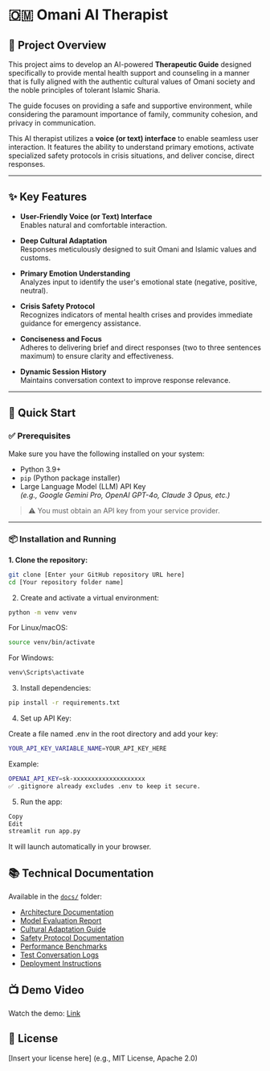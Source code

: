 # 🇴🇲 Omani AI Therapist

## 🌟 Project Overview

This project aims to develop an AI-powered **Therapeutic Guide** designed specifically to provide mental health support and counseling in a manner that is fully aligned with the authentic cultural values of Omani society and the noble principles of tolerant Islamic Sharia.  

The guide focuses on providing a safe and supportive environment, while considering the paramount importance of family, community cohesion, and privacy in communication.

This AI therapist utilizes a **voice (or text) interface** to enable seamless user interaction. It features the ability to understand primary emotions, activate specialized safety protocols in crisis situations, and deliver concise, direct responses.

---

## ✨ Key Features

- **User-Friendly Voice (or Text) Interface**  
  Enables natural and comfortable interaction.

- **Deep Cultural Adaptation**  
  Responses meticulously designed to suit Omani and Islamic values and customs.

- **Primary Emotion Understanding**  
  Analyzes input to identify the user's emotional state (negative, positive, neutral).

- **Crisis Safety Protocol**  
  Recognizes indicators of mental health crises and provides immediate guidance for emergency assistance.

- **Conciseness and Focus**  
  Adheres to delivering brief and direct responses (two to three sentences maximum) to ensure clarity and effectiveness.

- **Dynamic Session History**  
  Maintains conversation context to improve response relevance.

---

## 🚀 Quick Start

### ✅ Prerequisites

Make sure you have the following installed on your system:

- Python 3.9+
- `pip` (Python package installer)
- Large Language Model (LLM) API Key  
  *(e.g., Google Gemini Pro, OpenAI GPT-4o, Claude 3 Opus, etc.)*

> ⚠️ You must obtain an API key from your service provider.

---

### 📦 Installation and Running

**1. Clone the repository:**

```bash
git clone [Enter your GitHub repository URL here]
cd [Your repository folder name]
```
2. Create and activate a virtual environment:

```bash
python -m venv venv
```
For Linux/macOS:

```bash
source venv/bin/activate
```
For Windows:

```bash
venv\Scripts\activate
```
3. Install dependencies:

```bash
pip install -r requirements.txt
```
4. Set up API Key:

Create a file named .env in the root directory and add your key:

```bash
YOUR_API_KEY_VARIABLE_NAME=YOUR_API_KEY_HERE
```
Example:
```bash
OPENAI_API_KEY=sk-xxxxxxxxxxxxxxxxxxxx
✅ .gitignore already excludes .env to keep it secure.
```
5. Run the app:

```bash
Copy
Edit
streamlit run app.py
```
It will launch automatically in your browser.

## 📚 Technical Documentation

Available in the [`docs/`](docs/) folder:

- [Architecture Documentation](docs/architecture.md)
- [Model Evaluation Report](docs/model_evaluation.md)
- [Cultural Adaptation Guide](docs/cultural_adaptation.md)
- [Safety Protocol Documentation](docs/safety_protocol.md)
- [Performance Benchmarks](docs/performance_benchmarks.md)
- [Test Conversation Logs](docs/test_conversations.md)
- [Deployment Instructions](docs/deployment.md)

## 📺 Demo Video
Watch the demo:
[Link](https://www.loom.com/share/bf85adf6835d4831ae13025a08ba95d9?sid=4c1f8361-ef7f-4e67-9373-0eeb8e724dc2)

## 📄 License
[Insert your license here]
(e.g., MIT License, Apache 2.0)